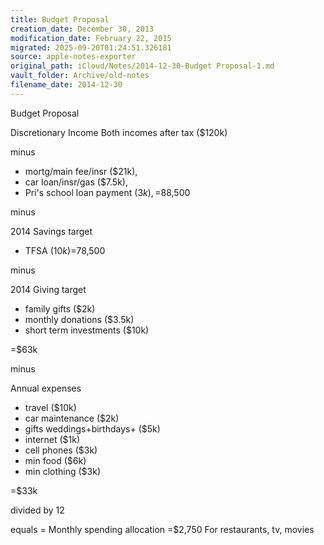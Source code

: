 ```yaml
---
title: Budget Proposal
creation_date: December 30, 2013
modification_date: February 22, 2015
migrated: 2025-09-20T01:24:51.326181
source: apple-notes-exporter
original_path: iCloud/Notes/2014-12-30-Budget Proposal-1.md
vault_folder: Archive/old-notes
filename_date: 2014-12-30
---
```



Budget Proposal

Discretionary Income
Both incomes after tax ($120k) 

minus

- mortg/main fee/insr ($21k), 
- car loan/insr/gas ($7.5k), 
- Pri's school loan payment ($3k),
=$88,500

minus

2014 Savings target
- TFSA ($10k)
=$78,500

minus

2014 Giving target
- family gifts ($2k)
- monthly donations ($3.5k)
- short term investments ($10k)

=$63k

minus 

Annual expenses
- travel ($10k)
- car maintenance ($2k)
- gifts weddings+birthdays+ ($5k)
- internet ($1k)
- cell phones ($3k)
- min food ($6k)
- min clothing ($3k)

=$33k

divided by 12

equals = Monthly spending allocation
=$2,750
For restaurants, tv, movies

